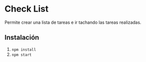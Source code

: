 # Check List

Permite crear una lista de tareas e ir tachando las tareas realizadas.


## Instalación


1. `npm install`
2. `npm start`



